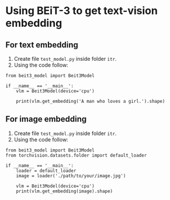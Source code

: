 # Using BEiT-3 to get text-vision embedding

## For text embedding
1. Create file ```test_model.py``` inside folder ```itr```.
2. Using the code follow:
```
from beit3_model import Beit3Model

if __name__ == '__main__':
    vlm = Beit3Model(device='cpu')

    print(vlm.get_embedding('A man who loves a girl.').shape)
```

## For image embedding
1. Create file ```test_model.py``` inside folder ```itr```.
2. Using the code follow:
```
from beit3_model import Beit3Model
from torchvision.datasets.folder import default_loader

if __name__ == '__main__':
    loader = default_loader
    image = loader('./path/to/your/image.jpg')

    vlm = Beit3Model(device='cpu')
    print(vlm.get_embedding(image).shape)
```